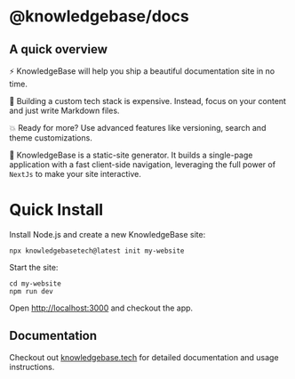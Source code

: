 # @knowledgebase/docs

## A quick overview

⚡️ KnowledgeBase will help you ship a beautiful documentation site in no time.

💸 Building a custom tech stack is expensive. Instead, focus on your content and just write Markdown files.

💥 Ready for more? Use advanced features like versioning, search and theme customizations.

🧐 KnowledgeBase is a static-site generator. It builds a single-page application with a fast client-side navigation, leveraging the full power of `NextJs` to make your site interactive.

# Quick Install

Install Node.js and create a new KnowledgeBase site:

```
npx knowledgebasetech@latest init my-website
```

Start the site:

```
cd my-website
npm run dev
```

Open [http://localhost:3000](http://localhost:3000) and checkout the app.

## Documentation

Checkout out [knowledgebase.tech](http://knowledgebase.tech/) for detailed documentation and usage instructions.
